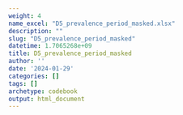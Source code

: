 ```yaml
---
weight: 4
name_excel: "D5_prevalence_period_masked.xlsx"
description: ""
slug: "D5_prevalence_period_masked"
datetime: 1.7065268e+09
title: D5_prevalence_period_masked
author: ''
date: '2024-01-29'
categories: []
tags: []
archetype: codebook
output: html_document
---
```


<div class="tabcontent"></div>
